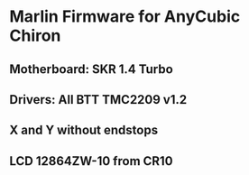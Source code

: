 # Marlin Firmware for AnyCubic Chiron

## Motherboard: SKR 1.4 Turbo
## Drivers: All BTT TMC2209 v1.2
## X and Y without endstops
## LCD 12864ZW-10 from CR10
